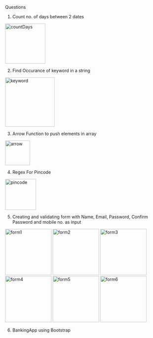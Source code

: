 Questions 

1) Count no. of days between 2 dates

<img src="https://cdn.discordapp.com/attachments/533295727745564682/953585741387137034/unknown.png" alt="countDays" height="130"/>

2) Find Occurance of keyword in a string 

<img src="https://cdn.discordapp.com/attachments/533295727745564682/953594107421421588/unknown.png" alt="keyword" height="160"/>

3) Arrow Function to push elements in array

<img src="https://cdn.discordapp.com/attachments/533295727745564682/953602492611059732/unknown.png" alt="arrow" height="80"/>

4) Regex For Pincode

<img src="https://cdn.discordapp.com/attachments/533295727745564682/953587455414644806/unknown.png" alt="pincode" height="100"/>

5) Creating and validating form with Name, Email, Password, Confirm Password and mobile no. as input 

<img src="https://media.discordapp.net/attachments/533295727745564682/953600695595044904/unknown.png" alt="form1" height="150"/>

<img src="https://media.discordapp.net/attachments/533295727745564682/953600781498585098/unknown.png" alt="form2" height="150"/>

<img src="https://media.discordapp.net/attachments/533295727745564682/953600850109030461/unknown.png" alt="form3" height="150"/>

<img src="https://media.discordapp.net/attachments/533295727745564682/953600944938049607/unknown.png" alt="form4" height="150"/>

<img src="https://media.discordapp.net/attachments/533295727745564682/953601041293787136/unknown.png" alt="form5" height="150"/>

<img src="https://media.discordapp.net/attachments/533295727745564682/953601095354171392/unknown.png" alt="form6" height="150"/>

6) BankingApp using Bootstrap